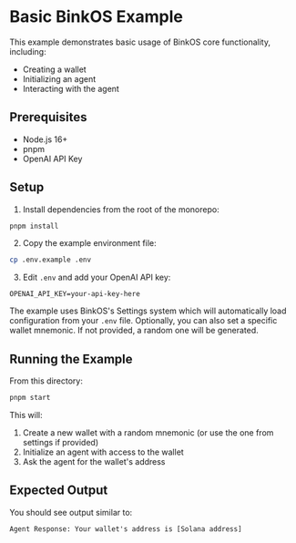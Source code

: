 # Basic BinkOS Example

This example demonstrates basic usage of BinkOS core functionality, including:
- Creating a wallet
- Initializing an agent
- Interacting with the agent

## Prerequisites

- Node.js 16+
- pnpm
- OpenAI API Key

## Setup

1. Install dependencies from the root of the monorepo:
```bash
pnpm install
```

2. Copy the example environment file:
```bash
cp .env.example .env
```

3. Edit `.env` and add your OpenAI API key:
```
OPENAI_API_KEY=your-api-key-here
```

The example uses BinkOS's Settings system which will automatically load configuration from your `.env` file. Optionally, you can also set a specific wallet mnemonic. If not provided, a random one will be generated.

## Running the Example

From this directory:

```bash
pnpm start
```

This will:
1. Create a new wallet with a random mnemonic (or use the one from settings if provided)
2. Initialize an agent with access to the wallet
3. Ask the agent for the wallet's address

## Expected Output

You should see output similar to:

```
Agent Response: Your wallet's address is [Solana address]
``` 